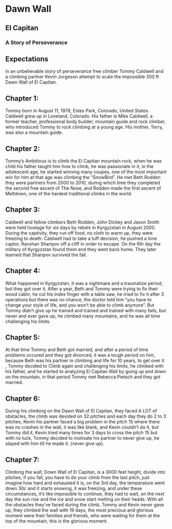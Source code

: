 # Dawn Wall
## El Capitan

### A Story of Perseverance 

## Expectations	
in an unbelievable story of perseverance free climber Tommy Caldwell and a climbing partner Kevin Jorgeson attempt to scale the impossible 300 ft Dawn Wall of El Capitan.

## Chapter 1: 
Tommy born in August 11, 1978, Estes Park, Colorado, United States.
Caldwell grew up in Loveland, Colorado. His father is Mike Caldwell, a former teacher, professional body builder, mountain guide and rock climber, who introduced Tommy to rock climbing at a young age. His mother, Terry, was also a mountain guide.

## Chapter 2: 
Tommy’s Ambitious is to climb the El Capitan mountain rock, when he was child his father taught him how to climb, he was passionate in it, in the adolescent age, he started winning many coupes, one of the most important win for him at that age was climbing the “SnowBird”. 
He met Beth Rodden they were partners from 2000 to 2010, during which time they completed the second free ascent of The Nose, and Rodden made the first ascent of Meltdown, one of the hardest traditional climbs in the world.

## Chapter 3:
Caldwell and fellow climbers Beth Rodden, John Dickey and Jason Smith were held hostage for six days by rebels in Kyrgyzstan in August 2000. During the captivity, they run off food, no cloth to warm up, they were freezing to death. Caldwell had to take a tuff decision, he pushed a lone captor, Ravshan Sharipov off a cliff in order to escape.
On the 6th day the military of Kyrgyzstan found them and they went back home.
They later learned that Sharipov survived the fall.

## Chapter 4:
What happened in  Kyrgyzstan, it was a nightmare and a traumatize period, but they got over it. After a year, Beth and Tommy were trying to fix their wood cabin, he cut his index finger with a table saw, he tried to fix it after 3 operations but there was no chance, the doctor told him “you have to change your style of life, and you won’t be able to climb anymore”.
But Tommy didn’t give up he trained and trained and trained with many fails, but never and ever gave up, he climbed many mountains, and he was all time challenging his limits.

## Chapter 5:
At that time Tommy and Beth got married, and after a period of time problems occured and they got divorced, it was a tough period on him, because Beth was his partner in climbing and life for 10 years, to get over it , Tommy decided to Climb again and challenging his limits, he climbed with his father, and he started to analyzing El Capitan Wall by going up and down on the mountain, in that period Tommy met Rebecca Pietsch and they got married.

## Chapter 6:
During his climbing on the Dawn Wall of El Capitan, they faced A LOT of obstacles, the climb was devided on 32 pitches and each day they do 2 to 3 pitches, Kevin his partner faced a big problem in the pitch 15 where there was no crashes in the wall, it was like blank, and Kevin couldn’t do it, but Tommy did it, Kevin tried many times for 3 days to cross the pitch 15 but with no luck, Tommy decided to motivate his partner to never give up, he stayed with him till he made it. {never give up}.

## Chapter 7:
Climbing the wall;
Down Wall of El Capitan, is a 3000 feet height, divide into pitches, if you fall, you have to do your climb from the last pitch, just imagine how hard and exhausted it is, on the 3rd day, the temperature went down 30c and it starts snowing, it was freezing, and under these circumstances, it’s like impossible to continue, they had to wait, on the next day the sun rise and the ice and snow start melting on their heads.
With all the obstacles they’ve faced during the climb, Tommy and Kevin never gave up, they climbed the wall with 19 days, the most precious and glorious moment were their families and friends, who were waiting for them at the top of the mountain, this is the glorious moment. 
